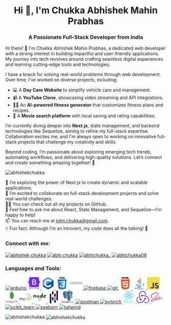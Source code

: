 <h1 align="center">Hi 👋, I'm Chukka Abhishek Mahin Prabhas</h1>
<h3 align="center">A Passionate Full-Stack Developer from India</h3>

<p align="left">
Hi there! 👋 I'm Chukka Abhishek Mahin Prabhas, a dedicated web developer with a strong interest in building impactful and user-friendly applications. My journey into tech revolves around crafting seamless digital experiences and learning cutting-edge tools and technologies.  
</p>

<p align="left">
I have a knack for solving real-world problems through web development. Over time, I’ve worked on diverse projects, including:  
<ul>
  <li>💻 A <strong>Day Care Website</strong> to simplify vehicle care and management.</li>
  <li>📹 A <strong>YouTube Clone</strong>, showcasing video streaming and API integrations.</li>
  <li>🏋️‍♂️ An <strong>AI-powered fitness generator</strong> that customizes fitness plans and recipes.</li>
  <li>🎥 A <strong>Movie search platform</strong> with local saving and rating capabilities.</li>
</ul>
</p>

<p align="left">
I’m currently diving deeper into <strong>Next.js</strong>, state management, and backend technologies like Sequelize, aiming to refine my full-stack expertise. Collaboration excites me, and I'm always open to working on innovative full-stack projects that challenge my creativity and skills.
</p>

<p align="left">
Beyond coding, I’m passionate about exploring emerging tech trends, automating workflows, and delivering high-quality solutions. Let’s connect and create something amazing together! 🚀
</p>


<p align="left"> <img src="https://komarev.com/ghpvc/?username=abhishekchukka&label=Profile%20views&color=0e75b6&style=flat" alt="abhishekchukka" /> </p>

<!--<p align="left"> <a href="https://github.com/ryo-ma/github-profile-trophy"><img src="https://github-profile-trophy.vercel.app/?username=abhishekchukka" alt="abhishekchukka" /></a> </p>-->
<!--🔭 I’m currently building an innovative Day Care Website as a freelance care.<br>-->
🌱 I’m exploring the power of Next.js to create dynamic and scalable applications.<br>
👯 I’m excited to collaborate on full-stack development projects and solve real-world challenges.<br>
👨‍💻 You can check out all my projects on GitHub.<br>
💬 Feel free to ask me about React, State Management, and Sequelize—I’m happy to help!<br>
📫 You can reach me at john.chukka@gmail.com.<br>
⚡ Fun fact: Although I’m an introvert, my code does all the talking! 🚀
<br>
<h3 align="left">Connect with me:</h3>
<p align="left">
<a href="www.linkedin.com/in/abhishekchukka" target="blank"><img align="center" src="https://raw.githubusercontent.com/rahuldkjain/github-profile-readme-generator/master/src/images/icons/Social/linked-in-alt.svg" alt="abhishek chukka" height="30" width="40" /></a>
<a href="https://fb.com/abhi chukka" target="blank"><img align="center" src="https://raw.githubusercontent.com/rahuldkjain/github-profile-readme-generator/master/src/images/icons/Social/facebook.svg" alt="abhi chukka" height="30" width="40" /></a>
<a href="https://instagram.com/abhichukka_" target="blank"><img align="center" src="https://raw.githubusercontent.com/rahuldkjain/github-profile-readme-generator/master/src/images/icons/Social/instagram.svg" alt="abhichukka_" height="30" width="40" /></a>
<a href="https://www.leetcode.com/abhichukka08" target="blank"><img align="center" src="https://raw.githubusercontent.com/rahuldkjain/github-profile-readme-generator/master/src/images/icons/Social/leet-code.svg" alt="abhichukka08" height="30" width="40" /></a>
</p>

<h3 align="left">Languages and Tools:</h3>
<p align="left"> <a href="https://www.arduino.cc/" target="_blank" rel="noreferrer"> <img src="https://cdn.worldvectorlogo.com/logos/arduino-1.svg" alt="arduino" width="40" height="40"/> </a> <a href="https://getbootstrap.com" target="_blank" rel="noreferrer"> <img src="https://raw.githubusercontent.com/devicons/devicon/master/icons/bootstrap/bootstrap-plain-wordmark.svg" alt="bootstrap" width="40" height="40"/> </a> <a href="https://www.cprogramming.com/" target="_blank" rel="noreferrer"> <img src="https://raw.githubusercontent.com/devicons/devicon/master/icons/c/c-original.svg" alt="c" width="40" height="40"/> </a> <a href="https://www.w3schools.com/css/" target="_blank" rel="noreferrer"> <img src="https://raw.githubusercontent.com/devicons/devicon/master/icons/css3/css3-original-wordmark.svg" alt="css3" width="40" height="40"/> </a> <a href="https://expressjs.com" target="_blank" rel="noreferrer"> <img src="https://raw.githubusercontent.com/devicons/devicon/master/icons/express/express-original-wordmark.svg" alt="express" width="40" height="40"/> </a> <a href="https://firebase.google.com/" target="_blank" rel="noreferrer"> <img src="https://www.vectorlogo.zone/logos/firebase/firebase-icon.svg" alt="firebase" width="40" height="40"/> </a> <a href="https://git-scm.com/" target="_blank" rel="noreferrer"> <img src="https://www.vectorlogo.zone/logos/git-scm/git-scm-icon.svg" alt="git" width="40" height="40"/> </a> <a href="https://www.w3.org/html/" target="_blank" rel="noreferrer"> <img src="https://raw.githubusercontent.com/devicons/devicon/master/icons/html5/html5-original-wordmark.svg" alt="html5" width="40" height="40"/> </a> <a href="https://www.java.com" target="_blank" rel="noreferrer"> <img src="https://raw.githubusercontent.com/devicons/devicon/master/icons/java/java-original.svg" alt="java" width="40" height="40"/> </a> <a href="https://developer.mozilla.org/en-US/docs/Web/JavaScript" target="_blank" rel="noreferrer"> <img src="https://raw.githubusercontent.com/devicons/devicon/master/icons/javascript/javascript-original.svg" alt="javascript" width="40" height="40"/> </a> <a href="https://www.mongodb.com/" target="_blank" rel="noreferrer"> <img src="https://raw.githubusercontent.com/devicons/devicon/master/icons/mongodb/mongodb-original-wordmark.svg" alt="mongodb" width="40" height="40"/> </a> <a href="https://www.mysql.com/" target="_blank" rel="noreferrer"> <img src="https://raw.githubusercontent.com/devicons/devicon/master/icons/mysql/mysql-original-wordmark.svg" alt="mysql" width="40" height="40"/> </a> <a href="https://nodejs.org" target="_blank" rel="noreferrer"> <img src="https://raw.githubusercontent.com/devicons/devicon/master/icons/nodejs/nodejs-original-wordmark.svg" alt="nodejs" width="40" height="40"/> </a> <a href="https://pandas.pydata.org/" target="_blank" rel="noreferrer"> <img src="https://raw.githubusercontent.com/devicons/devicon/2ae2a900d2f041da66e950e4d48052658d850630/icons/pandas/pandas-original.svg" alt="pandas" width="40" height="40"/> </a> <a href="https://www.postgresql.org" target="_blank" rel="noreferrer"> <img src="https://raw.githubusercontent.com/devicons/devicon/master/icons/postgresql/postgresql-original-wordmark.svg" alt="postgresql" width="40" height="40"/> </a> <a href="https://postman.com" target="_blank" rel="noreferrer"> <img src="https://www.vectorlogo.zone/logos/getpostman/getpostman-icon.svg" alt="postman" width="40" height="40"/> </a> <a href="https://pytorch.org/" target="_blank" rel="noreferrer"> <img src="https://www.vectorlogo.zone/logos/pytorch/pytorch-icon.svg" alt="pytorch" width="40" height="40"/> </a> <a href="https://reactjs.org/" target="_blank" rel="noreferrer"> <img src="https://raw.githubusercontent.com/devicons/devicon/master/icons/react/react-original-wordmark.svg" alt="react" width="40" height="40"/> </a> <a href="https://redux.js.org" target="_blank" rel="noreferrer"> <img src="https://raw.githubusercontent.com/devicons/devicon/master/icons/redux/redux-original.svg" alt="redux" width="40" height="40"/> </a> <a href="https://sass-lang.com" target="_blank" rel="noreferrer"> <img src="https://raw.githubusercontent.com/devicons/devicon/master/icons/sass/sass-original.svg" alt="sass" width="40" height="40"/> </a> <a href="https://scikit-learn.org/" target="_blank" rel="noreferrer"> <img src="https://upload.wikimedia.org/wikipedia/commons/0/05/Scikit_learn_logo_small.svg" alt="scikit_learn" width="40" height="40"/> </a> <a href="https://seaborn.pydata.org/" target="_blank" rel="noreferrer"> <img src="https://seaborn.pydata.org/_images/logo-mark-lightbg.svg" alt="seaborn" width="40" height="40"/> </a> <a href="https://tailwindcss.com/" target="_blank" rel="noreferrer"> <img src="https://www.vectorlogo.zone/logos/tailwindcss/tailwindcss-icon.svg" alt="tailwind" width="40" height="40"/> </a> </p>

<p><img align="left" src="https://github-readme-stats.vercel.app/api/top-langs?username=abhishekchukka&show_icons=true&locale=en&layout=compact" alt="abhishekchukka" /></p>

<p>&nbsp;<img align="center" src="https://github-readme-stats.vercel.app/api?username=abhishekchukka&show_icons=true&locale=en" alt="abhishekchukka" /></p>

<!--<p><img align="center" src="https://github-readme-streak-stats.herokuapp.com/?user=abhishekchukka&" alt="abhishekchukka" /></p>-->
